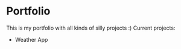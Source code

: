 # Portfolio
 This is my portfolio with all kinds of silly projects :)
Current projects:
- Weather App
